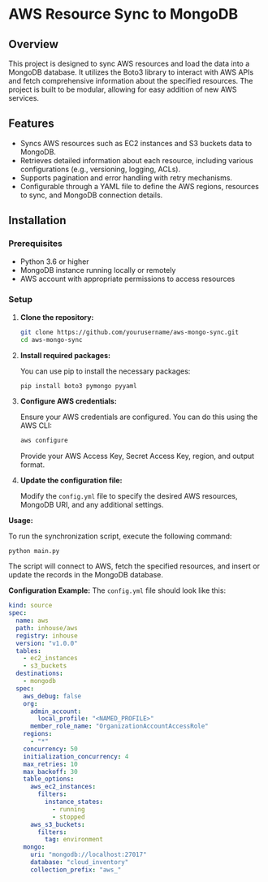 # AWS Resource Sync to MongoDB

## Overview

This project is designed to sync AWS resources and load the data into a MongoDB database. It utilizes the Boto3 library to interact with AWS APIs and fetch comprehensive information about the specified resources. The project is built to be modular, allowing for easy addition of new AWS services.

## Features

- Syncs AWS resources such as EC2 instances and S3 buckets data to MongoDB.
- Retrieves detailed information about each resource, including various configurations (e.g., versioning, logging, ACLs).
- Supports pagination and error handling with retry mechanisms.
- Configurable through a YAML file to define the AWS regions, resources to sync, and MongoDB connection details.

## Installation

### Prerequisites

- Python 3.6 or higher
- MongoDB instance running locally or remotely
- AWS account with appropriate permissions to access resources

### Setup

1. **Clone the repository:**

   ```bash
   git clone https://github.com/yourusername/aws-mongo-sync.git
   cd aws-mongo-sync
   ```

2. **Install required packages:**

    You can use pip to install the necessary packages:  
    ```bash
    pip install boto3 pymongo pyyaml
    ```

3. **Configure AWS credentials:**

    Ensure your AWS credentials are configured. You can do this using the AWS CLI:
    ```bash
    aws configure
    ```
    Provide your AWS Access Key, Secret Access Key, region, and output format.


4. **Update the configuration file:**

    Modify the ```config.yml``` file to specify the desired AWS resources, MongoDB URI, and any additional settings.

**Usage:**

To run the synchronization script, execute the following command:  
    
    python main.py

The script will connect to AWS, fetch the specified resources, and insert or update the records in the MongoDB database.

**Configuration Example:**
The ```config.yml``` file should look like this:

```yaml
kind: source
spec:
  name: aws
  path: inhouse/aws
  registry: inhouse
  version: "v1.0.0"
  tables:
    - ec2_instances
    - s3_buckets
  destinations:
    - mongodb
  spec:
    aws_debug: false
    org:
      admin_account:
        local_profile: "<NAMED_PROFILE>"
      member_role_name: "OrganizationAccountAccessRole"
    regions:
      - "*"
    concurrency: 50
    initialization_concurrency: 4
    max_retries: 10
    max_backoff: 30
    table_options:
      aws_ec2_instances:
        filters:
          instance_states:
            - running
            - stopped
      aws_s3_buckets:
        filters:
          tag: environment
    mongo:
      uri: "mongodb://localhost:27017"
      database: "cloud_inventory"
      collection_prefix: "aws_"
```
